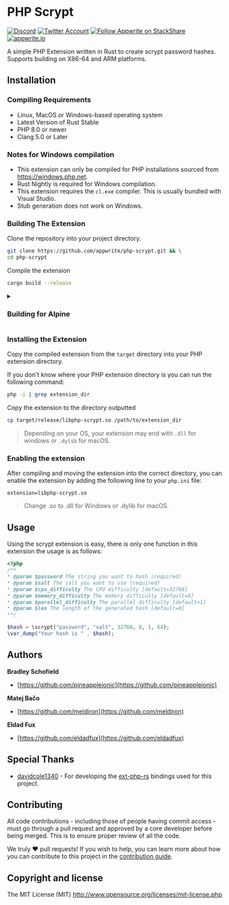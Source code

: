 # PHP Scrypt

[![Discord](https://img.shields.io/discord/564160730845151244?label=discord&style=flat-square)](https://appwrite.io/discord)
[![Twitter Account](https://img.shields.io/twitter/follow/appwrite?color=00acee&label=twitter&style=flat-square)](https://twitter.com/appwrite)
[![Follow Appwrite on StackShare](https://img.shields.io/badge/follow%20on-stackshare-blue?style=flat-square)](https://stackshare.io/appwrite)
[![appwrite.io](https://img.shields.io/badge/appwrite-.io-f02e65?style=flat-square)](https://appwrite.io)

A simple PHP Extension written in Rust to create scrypt password hashes. Supports building on X86-64 and ARM platforms.

## Installation

### Compiling Requirements
- Linux, MacOS or Windows-based operating system
- Latest Version of Rust Stable
- PHP 8.0 or newer
- Clang 5.0 or Later

### Notes for Windows compilation
- This extension can only be compiled for PHP installations sourced from https://windows.php.net.
- Rust Nightly is required for Windows compilation.
- This extension requires the `cl.exe` compiler. This is usually bundled with Visual Studio.
- Stub generation does not work on Windows.

### Building The Extension
Clone the repository into your project directory.
```bash
git clone https://github.com/appwrite/php-scrypt.git && \
cd php-scrypt
```
Compile the extension
```bash
cargo build --release
```

<details>
<summary>

### Building for Alpine

</summary>
While writing this extension we found out that [Rust in general](https://github.com/rust-lang/rust/issues/59302) still has a few issues with [musl libc](https://musl.libc.org/) found in Alpine. It is possible to build this project successfully by using an alternative linker and building on a gnu-based system targetting `linux-unknown-musl`.

We strongly recommend using [zigbuild](https://github.com/messense/cargo-zigbuild) as the linker for this project as we found it's the most stable and easy to install alternate linker. we also use the "-C target-feature=crt-static" compiler flags to aid with building on musl as stated [here](https://github.com/rust-lang/rust/issues/59302).

The build command for these platforms will look like so:
```sh
RUSTFLAGS="-C target-feature=-crt-static" cargo zigbuild --workspace --all-targets --target x86_64-unknown-linux-musl --release
```
This will produce a .so file similar to a normal build.
</details>

### Installing the Extension
Copy the compiled extension from the `target` directory into your PHP extension directory.

If you don't know where your PHP extension directory is you can run the following command:
```bash
php -i | grep extension_dir
```

Copy the extension to the directory outputted
```bash
cp target/release/libphp-scrypt.so /path/to/extension_dir
```

> Depending on your OS, your extension may end with `.dll` for windows or `.dylib` for macOS.

### Enabling the extension

After compiling and moving the extension into the correct directory, you can enable the extension by adding the following line to your `php.ini` file:

```
extension=libphp-scrypt.so
```
> Change .so to .dll for Windows or .dylib for macOS.

## Usage
Using the scrypt extension is easy, there is only one function in this extension the usage is as follows:
```php
<?php
/**
* @param $password The string you want to hash (required)
* @param $salt The salt you want to use (required)
* @param $cpu_difficulty The CPU difficulty [default=32768]
* @param $memory_difficulty The memory difficulty [default=8]
* @param $parallel_difficulty The parallel difficulty [default=1]
* @param $len The length of the generated hash [default=8]
**/

$hash = \scrypt("password", "salt", 32768, 8, 1, 64);
\var_dump("Your hash is " . $hash);
```

## Authors

**Bradley Schofield**

-   [https://github.com/pineappleionic](https://github.com/pineappleionic)

**Matej Bačo**

-   [https://github.com/meldiron](https://github.com/meldiron)

**Eldad Fux**
-   [https://github.com/eldadfux](https://github.com/eldadfux)

## Special Thanks
-  [davidcole1340](https://github.com/davidcole1340) -  For developing the [ext-php-rs](https://github.com/davidcole1340/ext-php-rs) bindings used for this project.

## Contributing

All code contributions - including those of people having commit access - must go through a pull request and approved by a core developer before being merged. This is to ensure proper review of all the code.

We truly ❤️ pull requests! If you wish to help, you can learn more about how you can contribute to this project in the [contribution guide](CONTRIBUTING.md).

## Copyright and license

The MIT License (MIT) http://www.opensource.org/licenses/mit-license.php